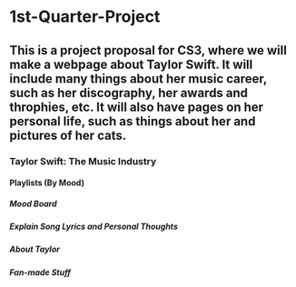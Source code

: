 # 1st-Quarter-Project
## This is a project proposal for CS3, where we will make a webpage about Taylor Swift. It will include many things about her music career, such as her discography, her awards and throphies, etc. It will also have pages on her personal life, such as things about her and pictures of her cats.
### Taylor Swift: The Music Industry
#### Playlists (By Mood) 
##### Mood Board
##### Explain Song Lyrics and Personal Thoughts
##### About Taylor
##### Fan-made Stuff
